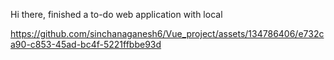 Hi there, finished a to-do web application with local 
 
 


https://github.com/sinchanaganesh6/Vue_project/assets/134786406/e732ca90-c853-45ad-bc4f-5221ffbbe93d






